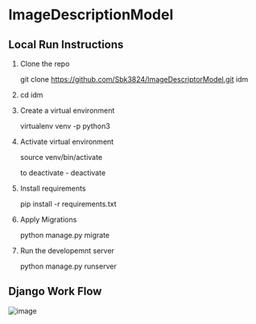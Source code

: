 # ImageDescriptionModel


## Local Run Instructions


1. Clone the repo

   git clone https://github.com/Sbk3824/ImageDescriptorModel.git idm

2. cd idm

3. Create a virtual environment 

   virtualenv venv -p python3 

4. Activate virtual environment 

   source venv/bin/activate 

   to deactivate - deactivate

5. Install requirements

   pip install -r requirements.txt

6. Apply Migrations

   python manage.py migrate

7. Run the developemnt server

   python manage.py runserver


## Django Work Flow


![image](https://user-images.githubusercontent.com/20282380/49344443-153b4580-f62c-11e8-8be6-2fded5b4c6d1.png)
